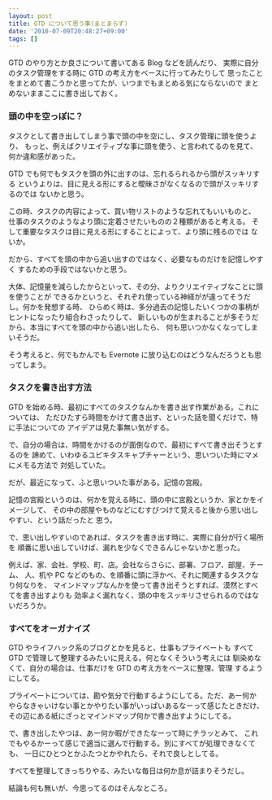 ```yaml
---
layout: post
title: GTD について思う事(まとまらず)
date: '2010-07-09T20:48:27+09:00'
tags: []
---
```

GTD のやり方とか良さについて書いてある Blog などを読んだり、
実際に自分のタスク管理をする時に GTD の考え方をベースに行ってみたりして
思ったことをまとめて書こうかと思ってたが、いつまでもまとめる気にならないので
まとめないままここに書き出しておく。

### 頭の中を空っぽに？

タスクとして書き出してしまう事で頭の中を空にし、タスク管理に頭を使うより、
もっと、例えばクリエイティブな事に頭を使う、と言われてるのを見て、
何か違和感があった。

GTD でも何でもタスクを頭の外に出すのは、忘れるられるから頭がスッキリする
というよりは、目に見える形にすると曖昧さがなくなるので頭がスッキリするのでは
ないかと思う。

この時、タスクの内容によって、買い物リストのような忘れてもいいものと、
仕事のタスクのようなより頭に定着させたいものの２種類があると考える。
そして重要なタスクは目に見える形にすることによって、より頭に残るのでは
ないか。

だから、すべてを頭の中から追い出すのではなく、必要なものだけを記憶しやすく
するための手段ではないかと思う。

大体、記憶量を減らしたからといって、その分、よりクリエイティブなことに頭を使うことが
できるかというと、それぞれ使っている神経がが違ってそうだし。何かを発想する時、
ひらめく時は、多分過去の記憶したいくつかの事柄がヒントになったり組合わさったりして、
新しいものが生まれることが多そうだから、本当にすべてを頭の中から追い出したら、
何も思いつかなくなってしまいそうだ。

そう考えると、何でもかんでも Evernote に放り込むのはどうなんだろうとも思ってしまう。

### タスクを書き出す方法

GTD を始める時、最初にすべてのタスクなんかを書き出す作業がある。これについては、
ただひたすら時間をかけて書き出す、といった話を聞くだけで、特に手法についての
アイデアは見た事無い気がする。

で、自分の場合は、時間をかけるのが面倒なので、最初にすべて書き出そうとするのを
諦めて、いわゆるユビキタスキャプチャーという、思いついた時にマメにメモる方法で
対処していた。

だが、最近になって、ふと思いついた事がある。記憶の宮殿。

記憶の宮殿というのは、何かを覚える時に、頭の中に宮殿というか、家とかをイメージして、
その中の部屋やものなどにむすびつけて覚えると後から思い出しやすい、という話だったと
思う。

で、思い出しやすいのであれば、タスクを書き出す時に、実際に自分が行く場所を
順番に思い出していけば、漏れを少なくできるんじゃないかと思った。

例えば、家、会社、学校、町、店。会社ならさらに、部署、フロア、部屋、チーム、
人、机や PC などのもの、を順番に頭に浮かべ、それに関連するタスクなり何なりを、
マインドマップなんかを使って書き出そうとすれば、漠然とすべてを書き出すよりも
効率よく漏れなく、頭の中をスッキリさせられるのではないだろうか。

### すべてをオーガナイズ

GTD やライフハック系のブログとかを見ると、仕事もプライベートも
すべて GTD で管理して整理するみたいに見える。何となくそういう考えには
馴染めなくて、自分の場合は、仕事だけを GTD の考え方をベースに整理、管理
するようにしてる。

プライベートについては、勘や気分で行動するようにしてる。ただ、あー何か
やらなきゃいけない事とかやりたい事がいっぱいあるなーって感じたときだけ、
その辺にある紙にざっとマインドマップ何かで書き出すようにしてる。

で、書き出したやつは、あー何か暇ができたなーって時にチラッとみて、
これでもやるかーって感じで適当に選んで行動する。別にすべてが処理できなくても、
一日にひとつとかふたつとかやれたら、それで良しとしてる。

すべてを整理してきっちりやる、みたいな毎日は何か息が詰まりそうだし。

結論も何も無いが、今思ってるのはそんなところ。
